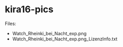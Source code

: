 # kira16-pics

Files:
 - Watch_Rheinki_bei_Nacht_exp.png 
 - Watch_Rheinki_bei_Nacht_exp.png_LizenzInfo.txt
